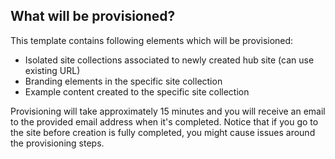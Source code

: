 ## What will be provisioned?

This template contains following elements which will be provisioned:

- Isolated site collections associated to newly created hub site (can use existing URL)
- Branding elements in the specific site collection
- Example content created to the specific site collection

Provisioning will take approximately 15 minutes and you will receive an email to the provided email address when it's completed. Notice that if you go to the site before creation is fully completed, you might cause issues around the provisioning steps.